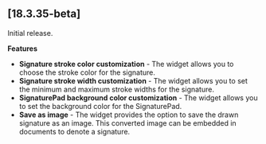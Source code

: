 ## [18.3.35-beta]

Initial release.

**Features**

* **Signature stroke color customization** - The widget allows you to choose the stroke color for the signature.
* **Signature stroke width customization** - The widget allows you to set the minimum and maximum stroke widths for the signature.
* **SignaturePad background color customization** - The widget allows you to set the background color for the SignaturePad.
* **Save as image** - The widget provides the option to save the drawn signature as an image. This converted image can be embedded in documents to denote a signature.
